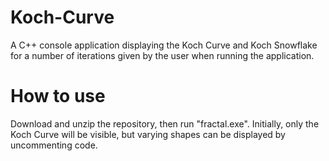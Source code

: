# Koch-Curve
A C++ console application displaying the Koch Curve and Koch Snowflake for a number of iterations given by the user when running the application.

# How to use
Download and unzip the repository, then run "fractal.exe".
Initially, only the Koch Curve will be visible, but varying shapes can be displayed by uncommenting code.
